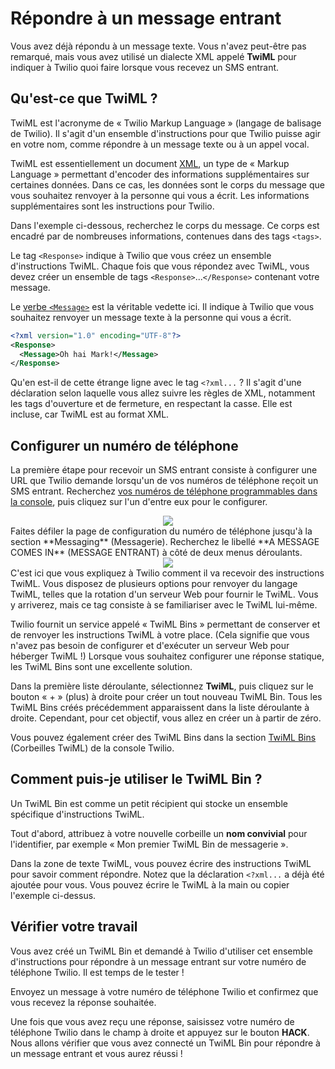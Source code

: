 # Répondre à un message entrant

Vous avez déjà répondu à un message texte. Vous n'avez peut-être pas remarqué, mais vous avez utilisé un dialecte XML appelé **TwiML** pour indiquer à Twilio quoi faire lorsque vous recevez un SMS entrant.

## Qu'est-ce que TwiML ?

TwiML est l'acronyme de «&nbsp;Twilio Markup Language&nbsp;» (langage de balisage de Twilio). Il s'agit d'un ensemble d'instructions pour que Twilio puisse agir en votre nom, comme répondre à un message texte ou à un appel vocal.

TwiML est essentiellement un document [XML](https://en.wikipedia.org/wiki/XML), un type de «&nbsp;Markup Language&nbsp;» permettant d'encoder des informations supplémentaires sur certaines données. Dans ce cas, les données sont le corps du message que vous souhaitez renvoyer à la personne qui vous a écrit. Les informations supplémentaires sont les instructions pour Twilio.

Dans l'exemple ci-dessous, recherchez le corps du message. Ce corps est encadré par de nombreuses informations, contenues dans des tags `<tags>`.

Le tag `<Response>` indique à Twilio que vous créez un ensemble d'instructions TwiML. Chaque fois que vous répondez avec TwiML, vous devez créer un ensemble de tags `<Response>`...`</Response>` contenant votre message.

Le [verbe `<Message>`](https://www.twilio.com/docs/sms/twiml/message) est la véritable vedette ici. Il indique à Twilio que vous souhaitez renvoyer un message texte à la personne qui vous a écrit.

```xml
<?xml version="1.0" encoding="UTF-8"?>
<Response>
  <Message>Oh hai Mark!</Message>
</Response>
```

Qu'en est-il de cette étrange ligne avec le tag `<?xml...`&nbsp;? Il s'agit d'une déclaration selon laquelle vous allez suivre les règles de XML, notamment les tags d'ouverture et de fermeture, en respectant la casse. Elle est incluse, car TwiML est au format XML.

## Configurer un numéro de téléphone

La première étape pour recevoir un SMS entrant consiste à configurer une URL que Twilio demande lorsqu'un de vos numéros de téléphone reçoit un SMS entrant. Recherchez [vos numéros de téléphone programmables dans la console](https://www.twilio.com/console/phone-numbers/incoming), puis cliquez sur l'un d'entre eux pour le configurer.

<center>
  <img src="images/programmable_sms/active-numbers.png" />
</center>
Faites défiler la page de configuration du numéro de téléphone jusqu'à la section **Messaging** (Messagerie). Recherchez le libellé **A MESSAGE COMES IN** (MESSAGE ENTRANT) à côté de deux menus déroulants.

<center>
  <img src="images/programmable_sms/message_comes_in_twiml_bin.png" />
</center>
C'est ici que vous expliquez à Twilio comment il va recevoir des instructions TwiML. Vous disposez de plusieurs options pour renvoyer du langage TwiML, telles que la rotation d'un serveur Web pour fournir le TwiML. Vous y arriverez, mais ce tag consiste à se familiariser avec le TwiML lui-même.

Twilio fournit un service appelé «&nbsp;TwiML Bins&nbsp;» permettant de conserver et de renvoyer les instructions TwiML à votre place. (Cela signifie que vous n'avez pas besoin de configurer et d'exécuter un serveur Web pour héberger TwiML&nbsp;!) Lorsque vous souhaitez configurer une réponse statique, les TwiML Bins sont une excellente solution.

Dans la première liste déroulante, sélectionnez **TwiML**, puis cliquez sur le bouton «&nbsp;+&nbsp;» (plus) à droite pour créer un tout nouveau TwiML Bin. Tous les TwiML Bins créés précédemment apparaissent dans la liste déroulante à droite. Cependant, pour cet objectif, vous allez en créer un à partir de zéro.

Vous pouvez également créer des TwiML Bins dans la section [TwiML Bins](https://www.twilio.com/console/runtime/twiml-bins) (Corbeilles TwiML) de la console Twilio.

## Comment puis-je utiliser le TwiML Bin&nbsp;?

Un TwiML Bin est comme un petit récipient qui stocke un ensemble spécifique d'instructions TwiML.

Tout d'abord, attribuez à votre nouvelle corbeille un **nom convivial** pour l'identifier, par exemple «&nbsp;Mon premier TwiML Bin de messagerie&nbsp;».

Dans la zone de texte TwiML, vous pouvez écrire des instructions TwiML pour savoir comment répondre. Notez que la déclaration `<?xml...` a déjà été ajoutée pour vous. Vous pouvez écrire le TwiML à la main ou copier l'exemple ci-dessus.

## Vérifier votre travail

Vous avez créé un TwiML Bin et demandé à Twilio d'utiliser cet ensemble d'instructions pour répondre à un message entrant sur votre numéro de téléphone Twilio. Il est temps de le tester&nbsp;!

Envoyez un message à votre numéro de téléphone Twilio et confirmez que vous recevez la réponse souhaitée.

Une fois que vous avez reçu une réponse, saisissez votre numéro de téléphone Twilio dans le champ à droite et appuyez sur le bouton **HACK**. Nous allons vérifier que vous avez connecté un TwiML Bin pour répondre à un message entrant et vous aurez réussi&nbsp;!